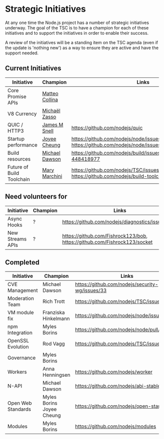# Strategic Initiatives

At any one time the Node.js project has a number of strategic initiatives
underway.  The goal of the TSC is to have a champion for each of these
initiatives and to support the initiatives in order to enable their
success.

A review of the initiatives will be a standing item on the TSC agenda (even
if the update is 'nothing new') as a way to ensure they are active
and have the support needed.

## Current Initiatives

| Initiative                | Champion                    | Links                                                                                    |
|---------------------------|-----------------------------|------------------------------------------------------------------------------------------|
| Core Promise APIs         | [Matteo Collina][mcollina]  |                                                                                          |
| V8 Currency               | [Michaël Zasso][targos]     |                                                                                          |
| QUIC / HTTP3              | [James M Snell][jasnell]    | https://github.com/nodejs/quic                                                           |
| Startup performance       | [Joyee Cheung][joyeecheung] | https://github.com/nodejs/node/issues/17058 https://github.com/nodejs/node/issues/21563  |
| Build resources           | [Michael Dawson][mhdawson]  | https://github.com/nodejs/build/issues/1154#issuecomment-448418977                       |
| Future of Build Toolchain | [Mary Marchini][mmarchini]  | https://github.com/nodejs/TSC/issues/901, https://github.com/nodejs/build-toolchain-next |

## Need volunteers for

| Initiative       | Champion | Links                                                                     |
|------------------|----------|---------------------------------------------------------------------------|
| Async Hooks      | ?        | https://github.com/nodejs/diagnostics/issues/124                          |
| New Streams APIs | ?        | https://github.com/Fishrock123/bob, https://github.com/Fishrock123/socket |

## Completed

| Initiative         | Champion                  | Links                                           |
|--------------------|---------------------------|-------------------------------------------------|
| CVE Management     | Michael Dawson            | https://github.com/nodejs/security-wg/issues/33 |
| Moderation Team    | Rich Trott                | https://github.com/nodejs/TSC/issues/329        |
| VM module fix      | Franziska Hinkelmann      | https://github.com/nodejs/node/issues/6283      |
| npm Integration    | Myles Borins              | https://github.com/nodejs/node/pull/21594       |
| OpenSSL Evolution  | Rod Vagg                  | https://github.com/nodejs/TSC/issues/677        |
| Governance         | Myles Borins              |                                                 |
| Workers            | Anna Henningsen           | https://github.com/nodejs/worker                |
| N-API              | Michael Dawson            | https://github.com/nodejs/abi-stable-node       |
| Open Web Standards | Myles Borins Joyee Cheung | https://github.com/nodejs/open-standards        |
| Modules            | Myles Borins              | https://github.com/nodejs/modules               |

[joyeecheung]: https://github.com/joyeecheung
[mhdawson]: https://github.com/mhdawson
[targos]: https://github.com/targos
[mcollina]: https://github.com/mcollina
[jasnell]: https://github.com/jasnell
[mmarchini]: https://github.com/mmarchini
